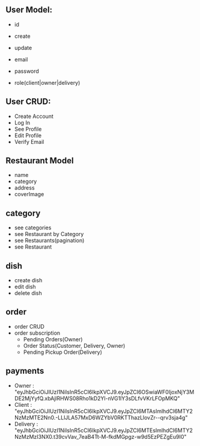 ## User Model:
+ id
+ create
+ update

+ email
+ password
+ role(client|owner|delivery)


## User CRUD:
+ Create Account
+ Log In
+ See Profile
+ Edit Profile
+ Verify Email

## Restaurant Model
+ name
+ category
+ address
+ coverImage

## category 
+ see categories
+ see Restaurant by Category
+ see Restaurants(pagination)
+ see Restaurant


## dish
+ create dish
+ edit dish
+ delete dish

## order
+ order CRUD
+ order subscription
    + Pending Orders(Owner)
    + Order Status(Customer, Delivery, Owner)
    + Pending Pickup Order(Delivery)

## payments


+ Owner : "eyJhbGciOiJIUzI1NiIsInR5cCI6IkpXVCJ9.eyJpZCI6OSwiaWF0IjoxNjY3MDE2MjYyfQ.xbAjlRHWS08Rho1kD2Yl-nVG1lY3sDLfvVKrLFOpMKQ"
+ Client : "eyJhbGciOiJIUzI1NiIsInR5cCI6IkpXVCJ9.eyJpZCI6MTAsImlhdCI6MTY2NzMzMTE2Nn0.-LLlJLA57MxD6WZYbV0RKTThazLlovZr--qrv3sja4g"
+ Delivery : "eyJhbGciOiJIUzI1NiIsInR5cCI6IkpXVCJ9.eyJpZCI6MTEsImlhdCI6MTY2NzMzMzI3NX0.t39cvVav_7eaB4Tt-M-fkdMGpgz-w9d5EzPEZgEu9I0"